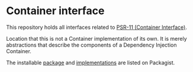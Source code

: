 Container interface
==============

This repository holds all interfaces related to [PSR-11 (Container Interface)][psr-url].

Location that this is not a Container implementation of its own. It is merely abstractions that describe the components of a Dependency Injection Container.

The installable [package][package-url] and [implementations][implementation-url] are listed on Packagist.

[psr-url]: https://www.php-fig.org/psr/psr-11/
[package-url]: https://packagist.org/packages/psr/container
[implementation-url]: https://packagist.org/providers/psr/container-implementation

